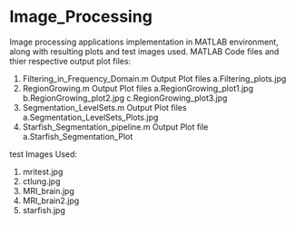 # Image_Processing
Image processing applications implementation in MATLAB environment, along with resulting plots and test images used.
MATLAB Code files and thier respective output plot files:
1. Filtering_in_Frequency_Domain.m Output Plot files a.Filtering_plots.jpg
2. RegionGrowing.m Output Plot files a.RegionGrowing_plot1.jpg b.RegionGrowing_plot2.jpg c.RegionGrowing_plot3.jpg
3. Segmentation_LevelSets.m Output Plot files a.Segmentation_LevelSets_Plots.jpg
4. Starfish_Segmentation_pipeline.m Output Plot file a.Starfish_Segmentation_Plot

test Images Used:
1. mritest.jpg
2. ctlung.jpg
3. MRI_brain.jpg
4. MRI_brain2.jpg
5. starfish.jpg

